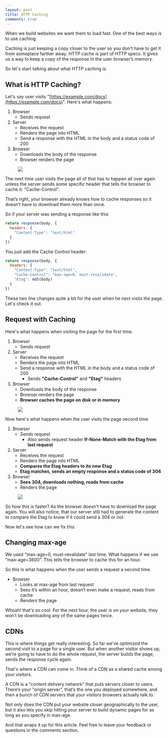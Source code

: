```yaml
---
layout: post
title: HTTP Caching
comments: true
---
```


When we build websites we want them to load fast. One of the best ways is to use caching.

Caching is just keeping a copy closer to the user so you don't have to get it from someplace farther away. HTTP cache is part of HTTP specs. It gives us a way to keep a copy of the response in the user browser’s memory.

So let's start talking about what HTTP caching is.

## What is HTTP Caching?
Let's say user visits "[https://example.com/docs](https://example.com/docs)". Here's what happens:

1. Browser
   - Sends request
2. Server
   - Receives the request
   - Renders the page into HTML
   - Send a response with the HTML in the body and a status code of 200
3. Browser
   - Downloads the body of the response
   - Browser renders the page 

<figure align="center"> 
    <img src="{{ site.baseurl }}/img/20201221/http-cache-part-1.jpg" style="max-width: 900px; height: auto; margin-left: auto; margin-right: auto; display: block;"/>
</figure>

The next time user visits the page all of that has to happen all over again unless the server sends some specific header that tells the browser to cache it: "Cache-Control".

That’s right, your browser already knows how to cache responses so it doesn’t have to download them more than once.

So if your server was sending a response like this:

```javascript
return response(body, {
  headers: {
    "Content-Type": "text/html"
  }
})
```

You just add the Cache Control header:

```javascript
return response(body, {
  headers: {
    "Content-Type": "text/html",
    "Cache-Control": "max-age=0, must-revalidate",
    "Etag": md5(body)
  }
})
```

These two line changes quite a bit for the user when he next visits the page. Let's check it out.

## Request with Caching

Here's what happens when visiting the page for the first time.

1. Browser
   - Sends request
2. Server
   - Receives the request
   - Renders the page into HTML
   - Send a response with the HTML in the body and a status code of 200
       - Sends **"Cache-Control"** and **"Etag"** headers 
3. Browser
   - Downloads the body of the response
   - Browser renders the page 
   - **Browser caches the page on disk or in memory**

<figure align="center"> 
    <img src="{{ site.baseurl }}/img/20201221/http-cache-part-2.jpg" style="max-width: 900px; height: auto; margin-left: auto; margin-right: auto; display: block;"/>
</figure>

Now here's what happens when the user visits the page second time.

1. Browser
   - Sends request
       - Also sends request header **If-None-Match with the Etag from last request** 
2. Server
   - Receives the request
   - Renders the page into HTML
   - **Compares the Etag headers to its new Etag**
   - **Etag matches, sends an empty response and a status code of 304** 
3. Browser
   - **Sees 304, downloads nothing, reads from cache**
   - Renders the page

<figure align="center"> 
    <img src="{{ site.baseurl }}/img/20201221/http-cache-part-3.jpg" style="max-width: 900px; height: auto; margin-left: auto; margin-right: auto; display: block;"/>
</figure>

So how this is faster? As the browser doesn't have to download the page again. You will also notice, that our server still had to generate the content to compare the Etag to know if it could send a 304 or not.

Now let's see how can we fix this.

## Changing max-age
We used "max-age=0, must-revalidate" last time. What happens if we use "max-age=3600". This tells the browser to cache this for an hour.

So this is what happens when the user sends a request a second time.

- Browser
  - Looks at max-age from last request
  - Sees it’s within an hour, doesn’t even make a request, reads from cache
  - Renders the page
 
Whoah! that's so cool. For the next hour, the user is on your website, they won’t be downloading any of the same pages twice.

## CDNs

This is where things get really interesting. So far we’ve optimized the second visit to a page for a single user. But when another visitor shows up, we’re going to have to do the whole request, the server builds the page, sends the response cycle again.

That's where a CDN can come in. Think of a CDN as a shared cache among your visitors.

A CDN is a "content delivery network" that puts servers closer to users. There’s your "origin server", that’s the one you deployed somewhere, and then a bunch of CDN servers that your visitors browsers actually talk to. 

Not only does the CDN put your website closer geographically to the user, but it also lets you skip hitting your server to build dynamic pages for as long as you specify in max-age.

And that wraps it up for this article. Feel free to leave your feedback or questions in the comments section.
